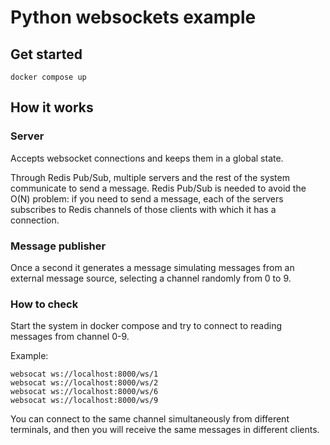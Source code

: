 # Python websockets example

## Get started

```shell
docker compose up
```

## How it works

### Server

Accepts websocket connections and keeps them in a global state.

Through Redis Pub/Sub, multiple servers and the rest of the system communicate to send a message. 
Redis Pub/Sub is needed to avoid the O(N) problem: if you need to send a message, 
each of the servers subscribes to Redis channels of those clients with which it has a connection.

### Message publisher

Once a second it generates a message simulating messages from an external message source, 
selecting a channel randomly from 0 to 9.

### How to check

Start the system in docker compose and try to connect to reading messages from channel 0-9.

Example:

```shell
websocat ws://localhost:8000/ws/1
websocat ws://localhost:8000/ws/2
websocat ws://localhost:8000/ws/6
websocat ws://localhost:8000/ws/9
```

You can connect to the same channel simultaneously from different terminals, 
and then you will receive the same messages in different clients.